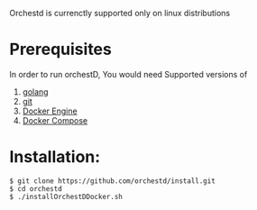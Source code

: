 Orchestd is currenctly supported only on linux distributions

# Prerequisites

In order to run orchestD, You would need Supported versions of
1. [golang](https://go.dev/doc/install)    
2. [git](https://git-scm.com/book/en/v2/Getting-Started-Installing-Git)
3. [Docker Engine](https://docs.docker.com/engine/install/)
4. [Docker Compose](https://docs.docker.com/compose/install/)



# Installation:
```
$ git clone https://github.com/orchestd/install.git
$ cd orchestd
$ ./installOrchestDDocker.sh
```
